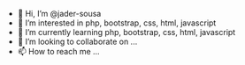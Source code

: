- 👋 Hi, I’m @jader-sousa
- 👀 I’m interested in php, bootstrap, css, html, javascript
- 🌱 I’m currently learning php, bootstrap, css, html, javascript
- 💞️ I’m looking to collaborate on ...
- 📫 How to reach me ...

<!---
jader-sousa/jader-sousa is a ✨ special ✨ repository because its `README.md` (this file) appears on your GitHub profile.
You can click the Preview link to take a look at your changes.
--->
